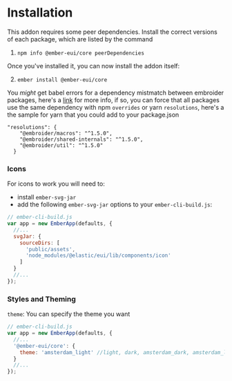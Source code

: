<EuiPageHeader>
  <EuiPageHeaderSection>
    <EuiTitle @size="l">
      <h1>
        Installation
      </h1>
    </EuiTitle>
  </EuiPageHeaderSection>
</EuiPageHeader>

<EuiSpacer />

<EuiText>

This addon requires some peer dependencies. Install the correct versions of each package, which are listed by the command

1. `npm info @ember-eui/core peerDependencies`

Once you've installed it, you can now install the addon itself:

2. `ember install @ember-eui/core`

You _might_ get babel errors for a dependency mistmatch between embroider packages, here's a [link](https://github.com/embroider-build/embroider/issues/1077) for more info,
if so, you can force that all packages use the same dependency with npm `overrides` or yarn `resolutions`, here's a the sample for yarn that you could add to your package.json

```text
"resolutions": {
    "@embroider/macros": "^1.5.0",
    "@embroider/shared-internals": "^1.5.0",
    "@embroider/util": "^1.5.0"
  }
```

<EuiTitle>
  <h3>
    Icons
  </h3>
</EuiTitle>

For icons to work you will need to:

- install `ember-svg-jar`
- add the following `ember-svg-jar` options to your `ember-cli-build.js`:

```javascript
// ember-cli-build.js
var app = new EmberApp(defaults, {
  //...
  svgJar: {
    sourceDirs: [
      'public/assets',
      'node_modules/@elastic/eui/lib/components/icon'
    ]
  }
  //...
});
```

<EuiTitle>
  <h3>
    Styles and Theming
  </h3>
</EuiTitle>

`theme`: You can specify the theme you want

```javascript
// ember-cli-build.js
var app = new EmberApp(defaults, {
  //...
  '@ember-eui/core': {
    theme: 'amsterdam_light' //light, dark, amsterdam_dark, amsterdam_light , defaults to amsterdam_light
  }
  //...
});
```

</EuiText>